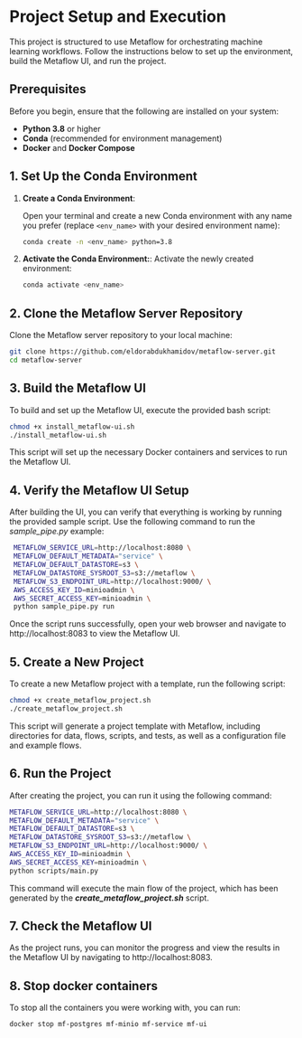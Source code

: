 # Project Setup and Execution

This project is structured to use Metaflow for orchestrating machine learning workflows. Follow the instructions below to set up the environment, build the Metaflow UI, and run the project.

## Prerequisites

Before you begin, ensure that the following are installed on your system:

- **Python 3.8** or higher
- **Conda** (recommended for environment management)
- **Docker** and **Docker Compose**

## 1. Set Up the Conda Environment

1. **Create a Conda Environment**:

   Open your terminal and create a new Conda environment with any name you prefer (replace `<env_name>` with your desired environment name):

   ```bash
   conda create -n <env_name> python=3.8
   ```

2. **Activate the Conda Environment:**:
   Activate the newly created environment:

   ```bash
   conda activate <env_name>
   ```
   
## 2. Clone the Metaflow Server Repository
   Clone the Metaflow server repository to your local machine:

   ```bash
   git clone https://github.com/eldorabdukhamidov/metaflow-server.git
   cd metaflow-server
   ```

## 3. Build the Metaflow UI
   To build and set up the Metaflow UI, execute the provided bash script:

   ```bash
   chmod +x install_metaflow-ui.sh
   ./install_metaflow-ui.sh
   ```
  This script will set up the necessary Docker containers and services to run the Metaflow UI.

## 4. Verify the Metaflow UI Setup
   After building the UI, you can verify that everything is working by running the provided sample script. Use the following command to run the _sample_pipe.py_ example:
   ```bash
    METAFLOW_SERVICE_URL=http://localhost:8080 \
    METAFLOW_DEFAULT_METADATA="service" \
    METAFLOW_DEFAULT_DATASTORE=s3 \
    METAFLOW_DATASTORE_SYSROOT_S3=s3://metaflow \
    METAFLOW_S3_ENDPOINT_URL=http://localhost:9000/ \
    AWS_ACCESS_KEY_ID=minioadmin \
    AWS_SECRET_ACCESS_KEY=minioadmin \
    python sample_pipe.py run
   ```
  Once the script runs successfully, open your web browser and navigate to http://localhost:8083 to view the Metaflow UI.

## 5. Create a New Project
  To create a new Metaflow project with a template, run the following script:
  ```bash
  chmod +x create_metaflow_project.sh
  ./create_metaflow_project.sh
  ```
  This script will generate a project template with Metaflow, including directories for data, flows, scripts, and tests, as well as a configuration file and example flows.

## 6. Run the Project
   After creating the project, you can run it using the following command:
   ```bash
   METAFLOW_SERVICE_URL=http://localhost:8080 \
  METAFLOW_DEFAULT_METADATA="service" \
  METAFLOW_DEFAULT_DATASTORE=s3 \
  METAFLOW_DATASTORE_SYSROOT_S3=s3://metaflow \
  METAFLOW_S3_ENDPOINT_URL=http://localhost:9000/ \
  AWS_ACCESS_KEY_ID=minioadmin \
  AWS_SECRET_ACCESS_KEY=minioadmin \
  python scripts/main.py
   ```
  This command will execute the main flow of the project, which has been generated by the _**create_metaflow_project.sh**_ script.

## 7. Check the Metaflow UI
   As the project runs, you can monitor the progress and view the results in the Metaflow UI by navigating to http://localhost:8083.

## 8. Stop docker containers
   To stop all the containers you were working with, you can run:
   ```bash
   docker stop mf-postgres mf-minio mf-service mf-ui
   ```
